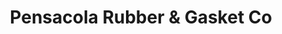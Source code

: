 ---
title: "Pensacola Rubber & Gasket Co"
url: /pensacola/pensacola-rubber-und-gasket-co/
shop: Schreibwaren
---